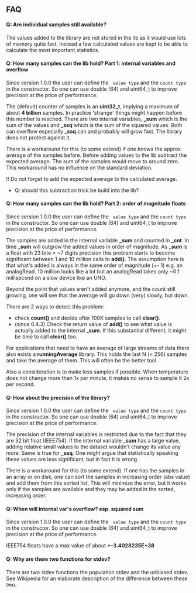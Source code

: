 ## FAQ

#### Q: Are individual samples still available?

The values added to the library are not stored in the lib as it would use lots 
of memory quite fast. Instead a few calculated values are kept to be able to 
calculate the most important statistics. 


#### Q: How many samples can the lib hold?  Part 1: internal variables and overflow

Since version 1.0.0 the user can define the ` value type` and the `count type` in the constructor.
So one can use double (64) and uint64_t to improve precision at the price of performance.

The (default) counter of samples is an **uint32_t**, implying a maximum of about **4 billion** samples. 
In practice 'strange' things might happen before this number is reached. 
There are two internal variables, **\_sum** which is the sum of the values and **\_ssq** 
which is the sum of the squared values. Both can overflow especially **\_ssq** 
can and probably will grow fast. The library does not protect against it.

There is a workaround for this (to some extend) if one knows the approx 
average of the samples before. Before adding values to the lib subtract 
the expected average. The sum of the samples would move to around zero. 
This workaround has no influence on the standard deviation. 

!! Do not forget to add the expected average to the calculated average.

- Q: should this subtraction trick be build into the lib?


#### Q: How many samples can the lib hold?  Part 2: order of magnitude floats

Since version 1.0.0 the user can define the ` value type` and the `count type` in the constructor.
So one can use double (64) and uint64_t to improve precision at the price of performance.

The samples are added in the internal variable **\_sum** and counted in **\_cnt**. 
In time **\_sum** will outgrow the added values in order of magnitude.
As **\_sum** is a float with 23 bite = ~7 digits precision this problem starts 
to become significant between 1 and 10 million calls to **add()**. 
The assumption here is that what's added is always in the same order of magnitude
(+- 1) e.g. an analogRead. 10 million looks like a lot but an analogRead takes only 
~0.1 millisecond on a slow device like an UNO.

Beyond the point that values aren't added anymore, and the count still growing,
one will see that the average will go down (very) slowly, but down.

There are 2 ways to detect this problem:
- check **count()** and decide after 100K samples to call **clear()**. 
- (since 0.4.3) Check the return value of **add()** to see what value is actually
added to the internal **\_sum**. If this substantial different, it might be time 
to call **clear()** too. 

For applications that need to have an average of large streams of data there also
exists a **runningAverage** library. This holds the last N (< 256) samples and take the 
average of them. This will often be the better tool. 

Also a consideration is to make less samples if possible. When temperature does 
not change more than 1x per minute, it makes no sense to sample it 2x per second.


#### Q: How about the precision of the library?

Since version 1.0.0 the user can define the ` value type` and the `count type` in the constructor.
So one can use double (64) and uint64_t to improve precision at the price of performance.

The precision of the internal variables is restricted due to the fact 
that they are 32 bit float (IEEE754). If the internal variable **\_sum** has 
a large value, adding relative small values to the dataset wouldn't 
change its value any more. Same is true for **\_ssq**. One might argue that 
statistically speaking these values are less significant, but in fact it is wrong.

There is a workaround for this (to some extend). If one has the samples in an 
array or on disk, one can sort the samples in increasing order (abs value) 
and add them from this sorted list. This will minimize the error, 
but it works only if the samples are available and they may be added 
in the sorted, increasing order.


#### Q: When will internal var's overflow? esp. squared sum

Since version 1.0.0 the user can define the ` value type` and the `count type` in the constructor.
So one can use double (64) and uint64_t to improve precision at the price of performance.

IEEE754 floats have a max value of about **+-3.4028235E+38**


#### Q: Why are there two functions for stdev?

There are two stdev functions the population stdev and the unbiased stdev. 
See Wikipedia for an elaborate description of the difference between these two.


